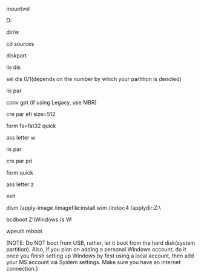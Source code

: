 mountvol

D:

dir/w

cd sources

diskpart

lis dis

sel dis 0/1(depends on the number by which your partition is denoted)

lis par

conv gpt (if using Legacy, use MBR)

cre par efi size=512

form fs=fat32 quick

ass letter w

lis par

cre par pri

form quick

ass letter z

exit

dism /apply-image /imagefile:install.wim /index:4 /applydir:Z:\

bcdboot Z:\Windows /s W:

wpeutil reboot

[NOTE: Do NOT boot from USB, rather, let it boot from the hard disk(system partition).
Also, if you plan on adding a personal Windows account, do it once you finish 
setting up Windows by first using a local account, then add your MS account via System
settings. Make sure you have an internet connection.]
